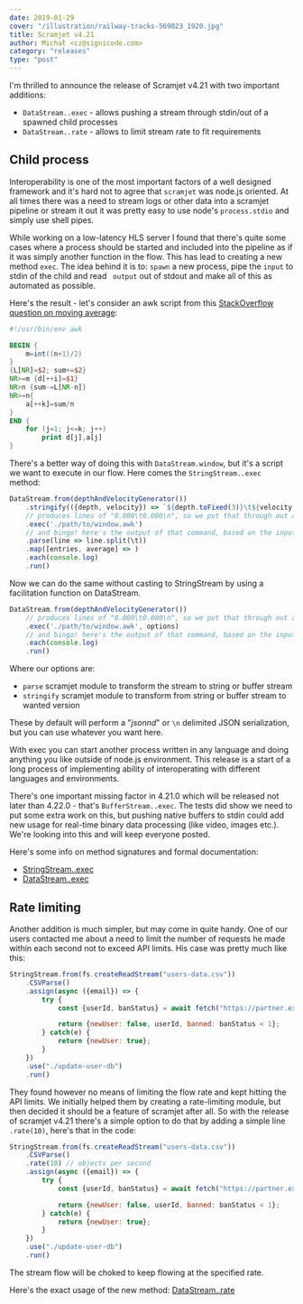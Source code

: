 ```yaml
---
date: 2019-01-29
cover: "/illustration/railway-tracks-569023_1920.jpg"
title: Scramjet v4.21
author: Michał <cz@signicode.com>
category: "releases"
type: "post"
---
```


I'm thrilled to announce the release of Scramjet v4.21 with two important additions:

* `DataStream..exec` - allows pushing a stream through stdin/out of a spawned child processes
* `DataStream..rate` - allows to limit stream rate to fit requirements

## Child process

Interoperability is one of the most important factors of a well designed framework and it's hard not to agree that `scramjet` was node.js oriented. At all times there was a need to stream logs or other data into a scramjet pipeline or stream it out it was pretty easy to use node's `process.stdio` and simply use shell pipes.

While working on a low-latency HLS server I found that there's quite some cases where a process should be started and included into the pipeline as if it was simply another function in the flow. This has lead to creating a new method `exec`. The idea behind it is to: `spawn` a new process, pipe the `input` to stdin of the child and read ` output` out of stdout and make all of this as automated as possible.

Here's the result - let's consider an awk script from this [StackOverflow question on moving average](https://stackoverflow.com/questions/20949704/moving-average-using-awk):

```awk
#!/usr/bin/env awk

BEGIN {
    m=int((n+1)/2)
}
{L[NR]=$2; sum+=$2}
NR>=m {d[++i]=$1}
NR>n {sum-=L[NR-n]}
NR>=n{
    a[++k]=sum/n
}
END {
    for (j=1; j<=k; j++)
        print d[j],a[j]
}
```

There's a better way of doing this with `DataStream.window`, but it's a script we want to execute in our flow. Here comes the `StringStream..exec` method:

```javascript
DataStream.from(depthAndVelocityGenerator())
    .stringify(({depth, velocity}) => `${depth.toFixed(3)}\t${velocity.toFixed(3)}\n`)
    // produces lines of "0.000\t0.000\n", so we put that through out awk script
    .exec('./path/to/window.awk')
    // and bingo! here's the output of that command, based on the input we send, let's parse it
    .parse(line => line.split(\t))
    .map([entries, average] => )
    .each(console.log)
    .run()
```

Now we can do the same without casting to StringStream by using a facilitation function on DataStream.

```javascript
DataStream.from(depthAndVelocityGenerator())
    // produces lines of "0.000\t0.000\n", so we put that through out awk script
    .exec('./path/to/window.awk', options)
    // and bingo! here's the output of that command, based on the input we send
    .each(console.log)
    .run()
```

Where our options are:

* `parse` scramjet module to transform the stream to string or buffer stream
* `stringify` scramjet module to transform from string or buffer stream to wanted version

These by default will perform a "*jsonnd*" or `\n` delimited JSON serialization, but you can use whatever you want here.

With exec you can start another process written in any language and doing anything you like outside of node.js environment. This release is a start of a long process of implementing ability of interoperating with different languages and environments.

There's one important missing factor in 4.21.0 which will be released not later than 4.22.0 - that's `BufferStream..exec`. The tests did show we need to put some extra work on this, but pushing native buffers to stdin could add new usage for real-time binary data processing (like video, images etc.). We're looking into this and will keep everyone posted.

Here's some info on method signatures and formal documentation:

* [StringStream..exec](https://www.scramjet.org/docs/string-stream#StringStream+exec)
* [DataStream..exec](http://localhost:8000/docs/data-stream#DataStream+exec)

## Rate limiting

Another addition is much simpler, but may come in quite handy. One of our users contacted me about a need to limit the number of requests he made within each second not to exceed API limits. His case was pretty much like this:

```javascript
StringStream.from(fs.createReadStream("users-data.csv"))
    .CSVParse()
    .assign(async ({email}) => {
        try {
            const {userId, banStatus} = await fetch("https://partner.example.org/api/v1/", {method: "POST", body: JSON.stringify({email})});

            return {newUser: false, userId, banned: banStatus < 1};
        } catch(e) {
            return {newUser: true};
        }
    })
    .use("./update-user-db")
    .run()
```

They found however no means of limiting the flow rate and kept hitting the API limits. We initially helped them by creating a rate-limiting module, but then decided it should be a feature of scramjet after all. So with the release of scramjet v4.21 there's a simple option to do that by adding a simple line `.rate(10)`, here's that in the code:


```javascript
StringStream.from(fs.createReadStream("users-data.csv"))
    .CSVParse()
    .rate(10) // objects per second
    .assign(async ({email}) => {
        try {
            const {userId, banStatus} = await fetch("https://partner.example.org/api/v1/", {method: "POST", body: JSON.stringify({email})});

            return {newUser: false, userId, banned: banStatus < 1};
        } catch(e) {
            return {newUser: true};
        }
    })
    .use("./update-user-db")
    .run()
```

The stream flow will be choked to keep flowing at the specified rate.

Here's the exact usage of the new method: [DataStream..rate](https://www.scramjet.org/docs/data-stream#DataStream+rate)
